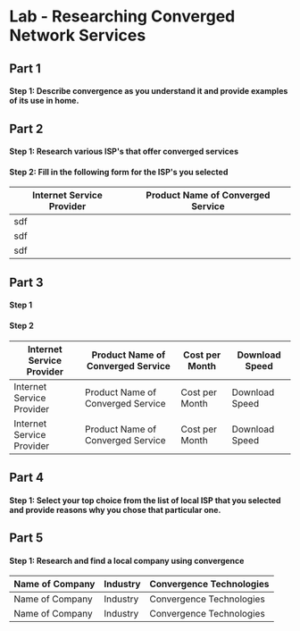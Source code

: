Lab - Researching Converged Network Services
===
## Part 1
#### Step 1: Describe convergence as you understand it and provide examples of its use in home.

## Part 2
#### Step 1: Research various ISP's that offer converged services
#### Step 2: Fill in the following form for the ISP's you selected
Internet Service Provider | Product Name of Converged Service
--------------------------|---------------------------------
sdf                       |                                 
sdf                       |                                 
sdf                       |                                 

## Part 3
#### Step 1
#### Step 2
Internet Service Provider | Product Name of Converged Service | Cost per Month | Download Speed
--------------------------|-----------------------------------|----------------|---------------
Internet Service Provider | Product Name of Converged Service | Cost per Month | Download Speed
Internet Service Provider | Product Name of Converged Service | Cost per Month | Download Speed

## Part 4
#### Step 1: Select your top choice from the list of local ISP that you selected and provide reasons why you chose that particular one.

## Part 5
#### Step 1: Research and find a local company using convergence
Name of Company | Industry | Convergence Technologies
----------------|----------|-------------------------
Name of Company | Industry | Convergence Technologies
Name of Company | Industry | Convergence Technologies

